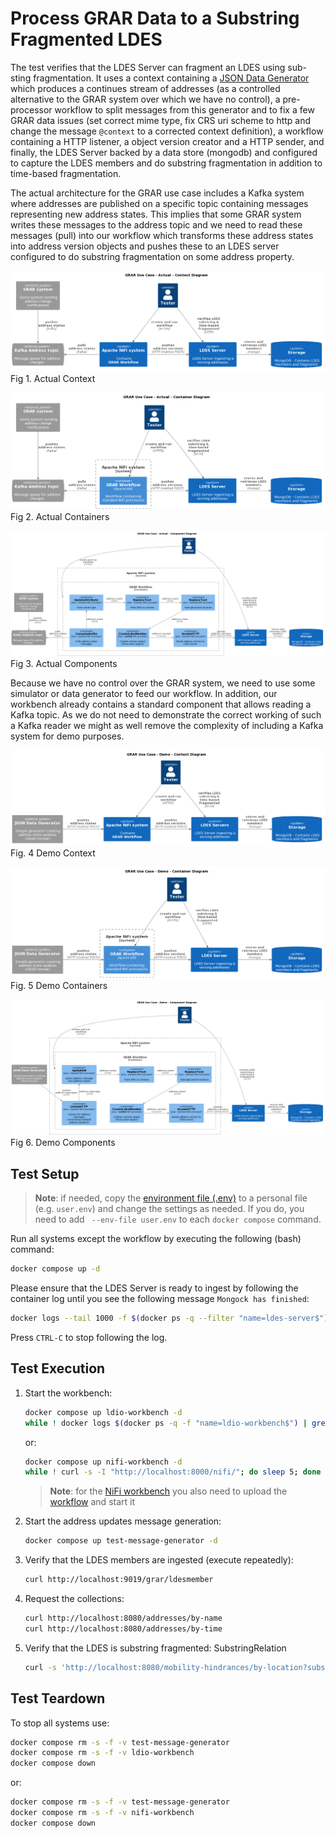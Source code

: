 # Process GRAR Data to a Substring Fragmented LDES
The test verifies that the LDES Server can fragment an LDES using sub-sting fragmentation. It uses a context containing a [JSON Data Generator](https://github.com/Informatievlaanderen/VSDS-LDES-E2E-message-generator/README.md) which produces a continues stream of addresses (as a controlled alternative to the GRAR system over which we have no control), a pre-processor workflow to split messages from this generator and to fix a few GRAR data issues (set correct mime type, fix CRS uri scheme to http and change the message `@context` to a corrected context definition), a workflow containing a HTTP listener, a object version creator and a HTTP sender, and finally, the LDES Server backed by a data store (mongodb) and configured to capture the LDES members and do substring fragmentation in addition to time-based fragmentation.

The actual architecture for the GRAR use case includes a Kafka system where addresses are published on a specific topic containing messages representing new address states. This implies that some GRAR system writes these messages to the address topic and we need to read these messages (pull) into our workflow which transforms these address states into address version objects and pushes these to an LDES server configured to do substring fragmentation on some address property. 

![context](./artwork/actual-ldes-server.context.png)
Fig 1. Actual Context

![container](./artwork/actual-ldes-server.container.png)
Fig 2. Actual Containers

![component](./artwork/actual-ldes-server.component.png)
Fig 3. Actual Components

Because we have no control over the GRAR system, we need to use some simulator or data generator to feed our workflow. In addition, our workbench already contains a standard component that allows reading a Kafka topic. As we do not need to demonstrate the correct working of such a Kafka reader we might as well remove the complexity of including a Kafka system for demo purposes.

![context](./artwork/demo-ldes-server.context.png)
Fig. 4 Demo Context

![container](./artwork/demo-ldes-server.container.png)
Fig. 5 Demo Containers

![component](./artwork/demo-ldes-server.component.png)
Fig 6. Demo Components

## Test Setup
> **Note**: if needed, copy the [environment file (.env)](./.env) to a personal file (e.g. `user.env`) and change the settings as needed. If you do, you need to add ` --env-file user.env` to each `docker compose` command.

Run all systems except the workflow by executing the following (bash) command:
```bash
docker compose up -d
```
Please ensure that the LDES Server is ready to ingest by following the container log until you see the following message `Mongock has finished`:
```bash
docker logs --tail 1000 -f $(docker ps -q --filter "name=ldes-server$")
```
Press `CTRL-C` to stop following the log.

## Test Execution
1. Start the workbench:
    ```bash
    docker compose up ldio-workbench -d
    while ! docker logs $(docker ps -q -f "name=ldio-workbench$") | grep 'Started Application in' ; do sleep 1; done
    ```
    or:
    ```bash
    docker compose up nifi-workbench -d
    while ! curl -s -I "http://localhost:8000/nifi/"; do sleep 5; done
    ```
    > **Note**: for the [NiFi workbench](http://localhost:8000/nifi/) you also need to upload the [workflow](./nifi-workflow.json) and start it

2. Start the address updates message generation:
   ```bash
   docker compose up test-message-generator -d
   ```

3. Verify that the LDES members are ingested (execute repeatedly):
   ```bash
   curl http://localhost:9019/grar/ldesmember
   ```

4. Request the collections:
   ```bash
   curl http://localhost:8080/addresses/by-name
   curl http://localhost:8080/addresses/by-time
   ```

5. Verify that the LDES is substring fragmented: SubstringRelation
   ```bash
   curl -s 'http://localhost:8080/mobility-hindrances/by-location?substring=' | grep "substring="
   ```

## Test Teardown
To stop all systems use:
```bash
docker compose rm -s -f -v test-message-generator
docker compose rm -s -f -v ldio-workbench
docker compose down
```
or:
```bash
docker compose rm -s -f -v test-message-generator
docker compose rm -s -f -v nifi-workbench
docker compose down
```
